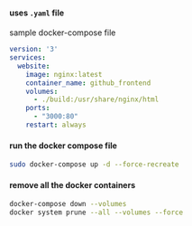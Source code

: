 #### uses **`.yaml`** file
sample docker-compose file
```yaml
version: '3'  
services:  
  website:  
    image: nginx:latest  
    container_name: github_frontend  
    volumes:  
      - ./build:/usr/share/nginx/html  
    ports:  
      - "3000:80"  
    restart: always
```

#### run the docker compose file
```bash
sudo docker-compose up -d --force-recreate
```

#### remove all the docker containers
```bash
docker-compose down --volumes
docker system prune --all --volumes --force
```